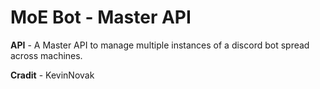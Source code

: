 # MoE Bot - Master API


**API** - A Master API to manage multiple instances of a discord bot spread across machines. 

**Cradit** - KevinNovak
